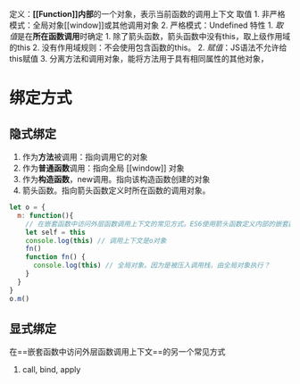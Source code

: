 定义：**[[Function]]内部**的一个对象，表示当前函数的调用上下文
取值
	1. 非严格模式：全局对象[[window]]或其他调用对象
	2. 严格模式：Undefined
特性
	1. *取值*是在**所在函数调用**时确定
		1. 除了箭头函数，箭头函数中没有this，取上级作用域的this
		2. 没有作用域规则：不会使用包含函数的this。
	2. *赋值*：JS语法不允许给this赋值
	3. 分离方法和调用对象，能将方法用于具有相同属性的其他对象，

# 绑定方式
## 隐式绑定
1. 作为**方法**被调用：指向调用它的对象
2. 作为**普通函数**调用：指向全局 [[window]] 对象
3. 作为**构造函数**，new调用。指向该构造函数创建的对象
4. 箭头函数。指向箭头函数定义时所在函数的调用对象。

```javascript
let o = {
  m: function(){
    // 在嵌套函数中访问外层函数调用上下文的常见方式。ES6使用箭头函数定义内部的嵌套函数
    let self = this 
    console.log(this) // 调用上下文是o对象
    fn()
    function fn() {
      console.log(this) // 全局对象。因为是被压入调用栈，由全局对象执行？
    }
  }
}
o.m() 
```
## 显式绑定
在==嵌套函数中访问外层函数调用上下文==的另一个常见方式
1. call, bind, apply